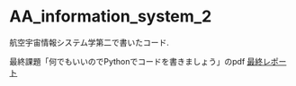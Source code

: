 # AA_information_system_2
航空宇宙情報システム学第二で書いたコード.

最終課題「何でもいいのでPythonでコードを書きましょう」のpdf
<a href="https://github.com/yohei-freelance/AA_information_system_2/blob/master/final_assignment.pdf">最終レポート</a>
